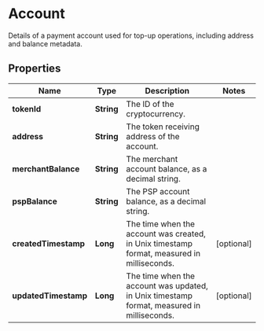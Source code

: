 

# Account

Details of a payment account used for top-up operations, including address and balance metadata.

## Properties

| Name | Type | Description | Notes |
|------------ | ------------- | ------------- | -------------|
|**tokenId** | **String** | The ID of the cryptocurrency. |  |
|**address** | **String** | The token receiving address of the account. |  |
|**merchantBalance** | **String** | The merchant account balance, as a decimal string. |  |
|**pspBalance** | **String** | The PSP account balance, as a decimal string. |  |
|**createdTimestamp** | **Long** | The time when the account was created, in Unix timestamp format, measured in milliseconds. |  [optional] |
|**updatedTimestamp** | **Long** | The time when the account was updated, in Unix timestamp format, measured in milliseconds. |  [optional] |



